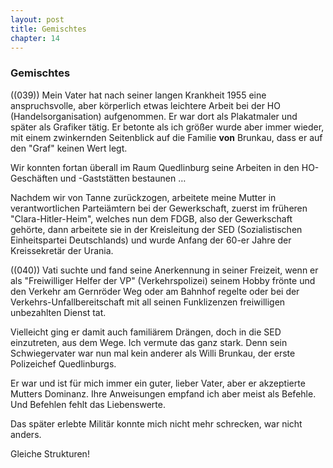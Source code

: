 ```yaml
---  
layout: post
title: Gemischtes
chapter: 14
---  
```


### Gemischtes

((039)) Mein Vater hat nach seiner langen Krankheit 1955 eine anspruchsvolle,
aber körperlich etwas leichtere Arbeit bei der HO (Handelsorganisation)
aufgenommen. Er war dort als Plakatmaler und später als Grafiker tätig. Er
betonte als ich größer wurde aber immer wieder, mit einem zwinkernden
Seitenblick auf die Familie **von** Brunkau, dass er auf den "Graf" keinen
Wert legt.

Wir konnten fortan überall im Raum Quedlinburg seine Arbeiten in den
HO-Geschäften und -Gaststätten bestaunen …

Nachdem wir von Tanne zurückzogen, arbeitete meine Mutter in verantwortlichen
Parteiämtern bei der Gewerkschaft, zuerst im früheren "Clara-Hitler-Heim",
welches nun dem FDGB, also der Gewerkschaft gehörte, dann arbeitete sie in der
Kreisleitung der SED (Sozialistischen Einheitspartei Deutschlands) und wurde
Anfang der 60-er Jahre der Kreissekretär der Urania.

((040)) Vati suchte und fand seine Anerkennung in seiner Freizeit, wenn er als
"Freiwilliger Helfer der VP" (Verkehrspolizei) seinem Hobby frönte und den
Verkehr am Gernröder Weg oder am Bahnhof regelte oder bei der
Verkehrs-Unfallbereitschaft mit all seinen Funklizenzen freiwilligen
unbezahlten Dienst tat.

Vielleicht ging er damit auch familiärem Drängen, doch in die SED einzutreten,
aus dem Wege. Ich vermute das ganz stark. Denn sein Schwiegervater war nun mal
kein anderer als Willi Brunkau, der erste Polizeichef Quedlinburgs.

Er war und ist für mich immer ein guter, lieber Vater, aber er akzeptierte
Mutters Dominanz. Ihre Anweisungen empfand ich aber meist als Befehle. Und
Befehlen fehlt das Liebenswerte.

Das später erlebte Militär konnte mich nicht mehr schrecken, war nicht anders.

Gleiche Strukturen!

